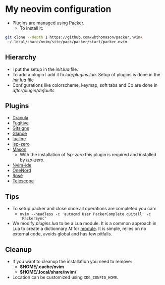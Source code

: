 # My neovim configuration

- Plugins are managed using [Packer](https://github.com/wbthomason/packer.nvim).
    - To install it:
```sh
git clone --depth 1 https://github.com/wbthomason/packer.nvim\
 ~/.local/share/nvim/site/pack/packer/start/packer.nvim
```

## Hierarchy

- I put the setup in the *init.lua* file.
- To add a plugin I add it to *lua/plugins.lua*. Setup of plugins is done in
  the *init.lua* file
- Configurations like colorscheme, keymap, soft tabs and Co are done in
  *after/plugin/defaults*

## Plugins

- [Dracula](https://github.com/dracula/vim)
- [Fugitive](https://github.com/tpope/vim-fugitive)
- [Gitsigns](https://github.com/lewis6991/gitsigns.nvim)
- [Glance](https://github.com/DNLHC/glance.nvim)
- [lualine](https://github.com/nvim-lualine/lualine.nvim)
- [lsp-zero](https://github.com/VonHeikemen/lsp-zero.nvim)
- [Mason](https://github.com/williamboman/mason.nvim)
  - With the installation of *lsp-zero* this plugin is required and installed by *lsp-zero*.
- [Nvim-ide](https://github.com/ldelossa/nvim-ide)
- [OneNord](https://github.com/rmehri01/onenord.nvim)
- [Rosé](https://github.com/rose-pine/neovim)
- [Telescope](https://github.com/nvim-telescope/telescope.nvim)

## Tips

- To setup packer and close once all operations are completed you can:
    - `nvim --headless -c 'autocmd User PackerComplete quitall' -c 'PackerSync'`
- We modify *plugins.lua* to be a Lua module. It is a common approach in Lua to create
  a dictionnary *M* for [module](http://lua-users.org/wiki/ModuleDefinition).
  It is simple, relies on no external code, avoids global and has few pitfalls. 

## Cleanup

- If you want to cleanup the installation you need to remove:
    - **$HOME/.cache/nvim**
    - **$HOME/.local/share/nvim/**
- Location can be customized using `XDG_CONFIG_HOME`.
